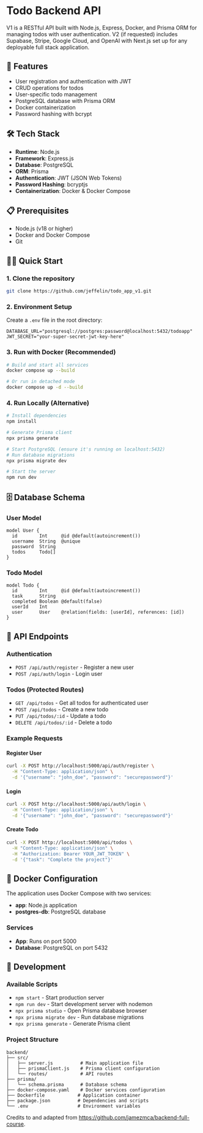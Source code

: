 # Todo Backend API

V1 is a RESTful API built with Node.js, Express, Docker, and Prisma ORM for managing todos with user authentication. V2 (if requested) includes Supabase, Stripe, Google Cloud, and OpenAI with Next.js set up for any deployable full stack application. 

## 🚀 Features

- User registration and authentication with JWT
- CRUD operations for todos
- User-specific todo management
- PostgreSQL database with Prisma ORM
- Docker containerization
- Password hashing with bcrypt

## 🛠️ Tech Stack

- **Runtime**: Node.js
- **Framework**: Express.js
- **Database**: PostgreSQL
- **ORM**: Prisma
- **Authentication**: JWT (JSON Web Tokens)
- **Password Hashing**: bcryptjs
- **Containerization**: Docker & Docker Compose

## 📋 Prerequisites

- Node.js (v18 or higher)
- Docker and Docker Compose
- Git

## 🏃‍♂️ Quick Start

### 1. Clone the repository
```bash
git clone https://github.com/jeffelin/todo_app_v1.git
```

### 2. Environment Setup
Create a `.env` file in the root directory:
```env
DATABASE_URL="postgresql://postgres:password@localhost:5432/todoapp"
JWT_SECRET="your-super-secret-jwt-key-here"
```

### 3. Run with Docker (Recommended)
```bash
# Build and start all services
docker compose up --build

# Or run in detached mode
docker compose up -d --build
```

### 4. Run Locally (Alternative)
```bash
# Install dependencies
npm install

# Generate Prisma client
npx prisma generate

# Start PostgreSQL (ensure it's running on localhost:5432)
# Run database migrations
npx prisma migrate dev

# Start the server
npm run dev
```

## 🗄️ Database Schema

### User Model
```prisma
model User {
  id        Int     @id @default(autoincrement())
  username  String  @unique
  password  String
  todos     Todo[]
}
```

### Todo Model
```prisma
model Todo {
  id        Int     @id @default(autoincrement())
  task      String
  completed Boolean @default(false)
  userId    Int
  user      User    @relation(fields: [userId], references: [id])
}
```

## 🔌 API Endpoints

### Authentication
- `POST /api/auth/register` - Register a new user
- `POST /api/auth/login` - Login user

### Todos (Protected Routes)
- `GET /api/todos` - Get all todos for authenticated user
- `POST /api/todos` - Create a new todo
- `PUT /api/todos/:id` - Update a todo
- `DELETE /api/todos/:id` - Delete a todo

### Example Requests

#### Register User
```bash
curl -X POST http://localhost:5000/api/auth/register \
  -H "Content-Type: application/json" \
  -d '{"username": "john_doe", "password": "securepassword"}'
```

#### Login
```bash
curl -X POST http://localhost:5000/api/auth/login \
  -H "Content-Type: application/json" \
  -d '{"username": "john_doe", "password": "securepassword"}'
```

#### Create Todo
```bash
curl -X POST http://localhost:5000/api/todos \
  -H "Content-Type: application/json" \
  -H "Authorization: Bearer YOUR_JWT_TOKEN" \
  -d '{"task": "Complete the project"}'
```

## 🐳 Docker Configuration

The application uses Docker Compose with two services:
- **app**: Node.js application
- **postgres-db**: PostgreSQL database

### Services
- **App**: Runs on port 5000
- **Database**: PostgreSQL on port 5432

## 🔧 Development

### Available Scripts
- `npm start` - Start production server
- `npm run dev` - Start development server with nodemon
- `npx prisma studio` - Open Prisma database browser
- `npx prisma migrate dev` - Run database migrations
- `npx prisma generate` - Generate Prisma client

### Project Structure
```
backend/
├── src/
│   ├── server.js          # Main application file
│   ├── prismaClient.js    # Prisma client configuration
│   └── routes/            # API routes
├── prisma/
│   └── schema.prisma      # Database schema
├── docker-compose.yaml    # Docker services configuration
├── Dockerfile            # Application container
├── package.json          # Dependencies and scripts
└── .env                  # Environment variables
```

Credits to and adapted from https://github.com/jamezmca/backend-full-course. 


